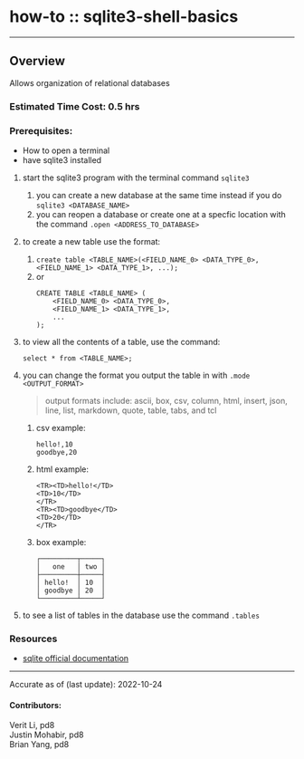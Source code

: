 # how-to :: sqlite3-shell-basics
---
## Overview
Allows organization of relational databases

### Estimated Time Cost: 0.5 hrs 

### Prerequisites:

- How to open a terminal
- have sqlite3 installed

1. start the sqlite3 program with the terminal command `sqlite3`
	1. you can create a new database at the same time instead if you do `sqlite3 <DATABASE_NAME>`
	1. you can reopen a database or create one at a specfic location with the command `.open <ADDRESS_TO_DATABASE>`
1. to create a new table use the format:
	1. `create table <TABLE_NAME>(<FIELD_NAME_0> <DATA_TYPE_0>, <FIELD_NAME_1> <DATA_TYPE_1>, ...);`
	1. or 
		```
		CREATE TABLE <TABLE_NAME> (
			<FIELD_NAME_0> <DATA_TYPE_0>, 
			<FIELD_NAME_1> <DATA_TYPE_1>,  
			...
		);
		```
1. to view all the contents of a table, use the command:
	```
	select * from <TABLE_NAME>;
	```
1. you can change the format you output the table in with `.mode <OUTPUT_FORMAT>`
	> output formats include: ascii, box, csv, column, html, insert, json, line, list, markdown, quote, table, tabs, and tcl
	
	1. csv example:
		```
		hello!,10
		goodbye,20
		```
	2. html example:
		```
		<TR><TD>hello!</TD> 
		<TD>10</TD> 
		</TR> 
		<TR><TD>goodbye</TD> 
		<TD>20</TD> 
		</TR> 
		```
	3. box example:
		```
		┌─────────┬─────┐
		│   one   │ two │
		├─────────┼─────┤
		│ hello!  │ 10  │
		│ goodbye │ 20  │
		└─────────┴─────┘
		```

1. to see a list of tables in the database use the command `.tables`

			

### Resources
* [sqlite official documentation](https://www.sqlite.org/cli.html)

---

Accurate as of (last update): 2022-10-24

#### Contributors:  
Verit Li, pd8  
Justin Mohabir, pd8  
Brian Yang, pd8  

